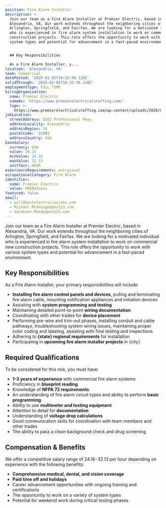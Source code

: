 ```yaml
---
position: Fire Alarm Installer
description: >-
  Join our team as a Fire Alarm Installer at Premier Electric, based in
  Alexandria, VA. Our work extends throughout the neighboring cities of
  Arlington, Springfield, and Fairfax. We are looking for a motivated individual
  who is experienced in fire alarm system installation to work on commercial new
  construction projects. This role offers the opportunity to work with various
  system types and potential for advancement in a fast-paced environment.


  ## Key Responsibilities

  As a Fire Alarm Installer, y...
location: 'Alexandria, VA'
team: Commercial
datePosted: '2025-01-02T10:32:30.120Z'
validThrough: '2025-02-05T10:32:30.120Z'
employmentType: FULL_TIME
hiringOrganization:
  name: Premier Electric
  sameAs: 'https://www.premierelectricalstaffing.com/'
  logo: >-
    https://www.premierelectricalstaffing.com/wp-content/uploads/2020/05/Premier-Electrical-Staffing-logo.png
jobLocation:
  streetAddress: 5502 Professional Pkwy.
  addressLocality: Alexandria
  addressRegion: VA
  postalCode: '22301'
  addressCountry: USA
baseSalary:
  currency: USD
  value: 28.15
  minValue: 24.16
  maxValue: 32.13
  unitText: HOUR
experienceRequirements: entryLevel
occupationalCategory: Fire Alarm
identifier:
  name: Premier Electric
  value: PREMa3imiu
featured: false
email:
  - will@bestelectricianjobs.com
  - Michael.Mckeaige@pes123.com
  - Sarahann.Moody@pes123.com
---
```




Join our team as a Fire Alarm Installer at Premier Electric, based in Alexandria, VA. Our work extends throughout the neighboring cities of Arlington, Springfield, and Fairfax. We are looking for a motivated individual who is experienced in fire alarm system installation to work on commercial new construction projects. This role offers the opportunity to work with various system types and potential for advancement in a fast-paced environment.

## Key Responsibilities
As a Fire Alarm Installer, your primary responsibilities will include:

- **Installing fire alarm control panels and devices**, pulling and terminating fire alarm cable, mounting notification appliances and initiation devices
- Assisting with **system programming and testing**
- Maintaining detailed point-to-point **wiring documentation**
- Coordinating with other trades for **device placement**
- Performing pre-wire and trim-out phases, installing conduit and cable pathways, troubleshooting system wiring issues, maintaining proper color coding and labeling, assisting with final testing and inspections
- Adhering to **{state} regional requirements** for installation
- Participating in **upcoming fire alarm installer projects** in {city}

## Required Qualifications
To be considered for this role, you must have:

- **1-3 years of experience** with commercial fire alarm systems
- Proficiency in **blueprint reading**
- Knowledge of **NFPA 72 requirements**
- An understanding of fire alarm circuit types and ability to perform **basic programming**
- Ability to use **multimeter and testing equipment**
- Attention to detail for **documentation**
- Understanding of **voltage drop calculations**
- Good communication skills for coordination with team members and other trades
- The ability to pass a clean background check and drug screening

## Compensation & Benefits
We offer a competitive salary range of $24.16-$32.13 per hour depending on experience with the following benefits:

- **Comprehensive medical, dental, and vision coverage**
- **Paid time off and holidays**
- Career advancement opportunities with ongoing training and certifications
- The opportunity to work on a variety of system types
- Potential for weekend work during critical testing phases
